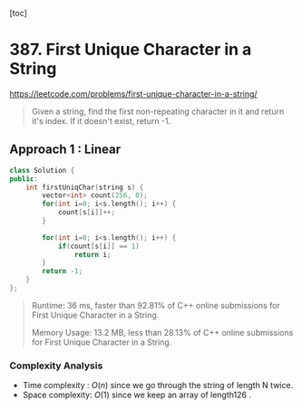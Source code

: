 [toc]

# 387. First Unique Character in a String

https://leetcode.com/problems/first-unique-character-in-a-string/

> Given a string, find the first non-repeating character in it and return it's index. If it doesn't exist, return -1.

## Approach 1 : Linear 

```cpp
class Solution {
public:
    int firstUniqChar(string s) {
        vector<int> count(256, 0);
        for(int i=0; i<s.length(); i++) {
            count[s[i]]++;
        }
        
        for(int i=0; i<s.length(); i++) {
            if(count[s[i]] == 1)
                return i;
        }
        return -1;
    }
};
```

> Runtime: 36 ms, faster than 92.81% of C++ online submissions for First Unique Character in a String.
>
> Memory Usage: 13.2 MB, less than 28.13% of C++ online submissions for First Unique Character in a String.

### Complexity Analysis

- Time complexity : $O(n)$ since we go through the string of length N twice.
- Space complexity: $O(1)$ since we keep an array of length126 .
